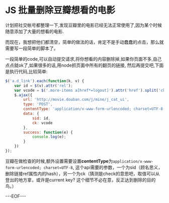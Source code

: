 # JS 批量删除豆瓣想看的电影

计划把社交帐号都整理一下,发现豆瓣里的电影已经无法正常使用了,因为某个时候随意添加了大量的想看的电影.

而现在，我想把他们都清空，简单的做法的话，肯定不是手动蠢蠢的点击，那么就需要写一段简单的脚本了。

一段简单的code,可以自动提交请求,将你想看的内容删除掉,如果你页面不多,自己点点就ok了,如果很多的话,用node抓页面中所有的翻页的链接, 然后再提交吧,下面是执行代码,比较简单:

```js
$('a.d_link').each(function(k, v) {
    var id = $(v).attr('rel');
    var vcode = $('.more-items a[href*=logout]').attr('href').split('ck=')[1];
    $.ajax({
        url: 'http://movie.douban.com/j/mine/j_cat_ui',
        type: 'POST',
        contentType: 'application/x-www-form-urlencoded; charset=UTF-8',
        data: {
            sid: id,
            ck: vcode
        },
        success: function(e) {
            console.log(e);
        }
    })
});
```

豆瓣在做检查的时候,额外设置需要设置**contentType**为`application/x-www-form-urlencoded; charset=UTF-8`, 这个api需要的参数，一个为sid（顾名思义，删除链接ref属性内的hash），另一个为ck（猜测是check的意思吧，取值可以从登出的地方拿，或许是current key? 这个细节不必在意，反正达到删除的目的鸟。）

---EOF---


